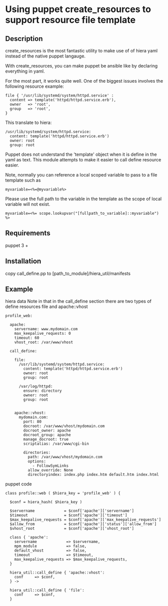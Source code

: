 # Using puppet create_resources to support resource file template

## Description

create_resources is the most fantastic utility to make use of of hiera yaml instead of the native puppet langauge. 

With create_resources, you can make puppet be ansible like by declaring everything in yaml.

For the most part, it works quite well. One of the biggest issues
involves the following resource example:

```
file { '/usr/lib/systemd/system/httpd.service' : 
  content => template('httpd/httpd.service.erb'),
  owner   => 'root',
  group   => 'root',
}
```

This translate to hiera:

```
/usr/lib/systemd/system/httpd.service:
  content: template('httpd/httpd.service.erb')
  owner: root
  group: root
```

Puppet does not understand the 'template' object when it is define in the yaml as text.
This module attempts to make it easier to call define resource easier.

Note, normally you can reference a local scoped variable to pass to a file template such as

``
myvariable=<%=@myvariable%>
``

Please use the full path to the variable in the template as the scope of local variable will not exist.

```
myvariable=<%= scope.lookupvar("[fullpath_to_variable]::myvariable") %>
```

## Requirements

puppet 3 +

## Installation

copy call_define.pp to [path_to_module]/hiera_util/manifests

## Example

hiera data
Note in that in the call_define section there are two types of define resources file and apache::vhost
```
profile_web:

  apache:
    servername: www.mydomain.com
    max_keepalive_requests: 0
    timeout: 60
    vhost_root: /var/www/vhost

  call_define:

    file:
      /usr/lib/systemd/system/httpd.service:
        content: template('httpd/httpd.service.erb')
        owner: root
        group: root

      /var/log/httpd:
        ensure: directory
        owner: root
        group: root
  

    apache::vhost:
      mydomain.com:
        port: 80
        docroot: /var/www/vhost/mydomain.com
        docroot_owner: apache
        docroot_group: apache
        manage_docroot: true
        scriptalias: /var/www/cgi-bin

        directories:
          path: /var/www/vhost/mydomain.com
          options:
            - FollowSymLinks
          allow_override: None
          directoryindex: index.php index.htm default.htm index.html

```

puppet code
```
class profile::web ( $hiera_key = 'profile_web' ) {

  $conf = hiera_hash( $hiera_key )

  $servername             = $conf['apache']['servername']
  $timeout                = $conf['apache']['timeout']
  $max_keepalive_requests = $conf['apache']['max_keepalive_requests']
  $allow_from             = $conf['apache']['status']['allow_from']
  $vhost_root             = $conf['apache']['vhost_root']

  class { 'apache':
    servername             => $servername,
    mpm_module             => false,
    default_vhost          => false,
    timeout                => $timeout,
    max_keepalive_requests => $max_keepalive_requests,
  }

  hiera_util::call_define { 'apache::vhost':
    conf     => $conf,
  } ->

  hiera_util::call_define { 'file':
    conf     => $conf,
  }
  
```
